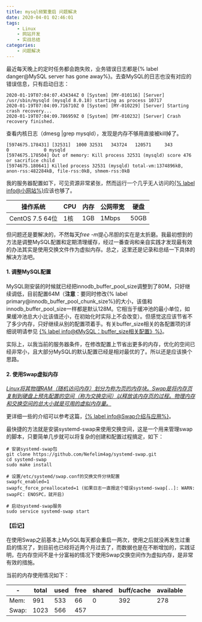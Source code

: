 ```yaml
---
title: mysql频繁重启 问题解决
date: 2020-04-01 02:46:01
tags: 
    - Linux
    - 网站开发
    - 实战总结
categories:
    - 问题解决
---
```


最近每天晚上的定时任务都会跑失败，业务错误日志都是{% label danger@MySQL server has gone away%}。去查MySQL的日志也没有对应的错误信息，只有启动日志：

```Log
2020-01-19T07:04:07.434344Z 0 [System] [MY-010116] [Server] /usr/sbin/mysqld (mysqld 8.0.18) starting as process 10717
2020-01-19T07:04:09.716710Z 0 [System] [MY-010229] [Server] Starting crash recovery...
2020-01-19T07:04:09.786959Z 0 [System] [MY-010232] [Server] Crash recovery finished.
```

<!-- more -->

查看内核日志（dmesg |grep mysqld），发现是内存不够用直接被kill掉了。

```Log
[5974675.178431] [32531]  1000 32531   343724   120571     343        0             0 mysqld
[5974675.178504] Out of memory: Kill process 32531 (mysqld) score 476 or sacrifice child
[5974675.180641] Killed process 32531 (mysqld) total-vm:1374896kB, anon-rss:482284kB, file-rss:0kB, shmem-rss:0kB
```

我的服务器配置如下，可见资源非常紧张，然而运行一个几乎无人访问的[{% label info@小网站%}](https://prettycrazyjoey.cn/)应该也够了。

操作系统 | CPU | 内存 | 公网带宽 | 硬盘
---|--- | --- | --- | ---
CentOS 7.5 64位 | 1核 | 1GB | 1Mbps | 50GB

但问题还是要解决的，不然每天<i>free -m</i>提心吊胆的实在是太折磨。我最初想到的方法是调整MySQL配置和定期清理缓存，经过一番查询和亲自实践才发现最有效的办法其实是使用交换文件作为虚拟内存。总之，这里还是记录和总结一下具体的解决方法吧。

#### 1. 调整MySQL配置

MySQL刚安装的时候就已经把innodb_buffer_pool_size调整到了80M，只好继续调低，目前配置64M（__注意__：要同时修改{% label primary@innodb_buffer_pool_chunk_size%}的大小，该值和innodb_buffer_pool_size一样都是默认128M。它相当于缓冲池的最小单位，如果缓冲池总大小比该值还小，在初始化时实际上不会改变）。但感觉这应该节省不了多少内存，只好继续从别的配置项着手。有关buffer_size相关的各配置项的详细说明请参见 [{% label info@《MySQL：buffer_size相关配置》%}](/2020/03/01/Mysql_buffer_size/)。

实际上，以我当前的服务器条件，在修改配置上节省出更多的内存，优化的空间已经非常小，且大部分MySQL的默认配置已经是相对最优的了。所以还是应该换个思路。

#### 2. 使用Swap虚拟内存

<u>*Linux将其物理RAM（随机访问内存）划分为称为页的内存块。Swap是将内存页复制到硬盘上预先配置的空间（称为交换空间）以释放该内存页的过程。物理内存和交换空间的总大小就是可用的虚拟内存量。*</u>

更详细一些的介绍可以参考这篇，[{% label info@Swap介绍与应用%}](/2020/02/11/Swap/)。

最快捷的方法就是安装systemd-swap来使用交换空间，这是一个用来管理swap的脚本，只要简单几步就可以将复杂的创建和配置过程搞定，如下：

```Shell
# 安装systemd-swap包
git clone https://github.com/Nefelim4ag/systemd-swap.git
cd systemd-swap
sudo make install

# 设置/etc/systemd/swap.conf的交换文件分块配置
swapfc_enabled=1
swapfc_force_preallocated=1 (如果日志一直报这个错误systemd-swap[..]: WARN: swapFC: ENOSPC，就开启)

# 启动systemd-swap服务
sudo service systemd-swap start
```

#### 【后记】
在使用Swap之前基本上MySQL每天都会重启一两次，使用之后就没再发生过重启的情况了，到目前也已经将近两个月过去了，而数据也是在不断增加的，实践证明，在内存空间不是十分富裕的情况下使用Swap交换空间作为虚拟内存，是非常有效的措施。

当前的内存使用情况如下：

-| total | used | free | shared | buff/cache | available
---|--- |--- |--- |--- |--- |---
Mem: | 991 | 533 | 66 | 0 | 392 | 278
Swap:| 1023 | 566 |457
                            